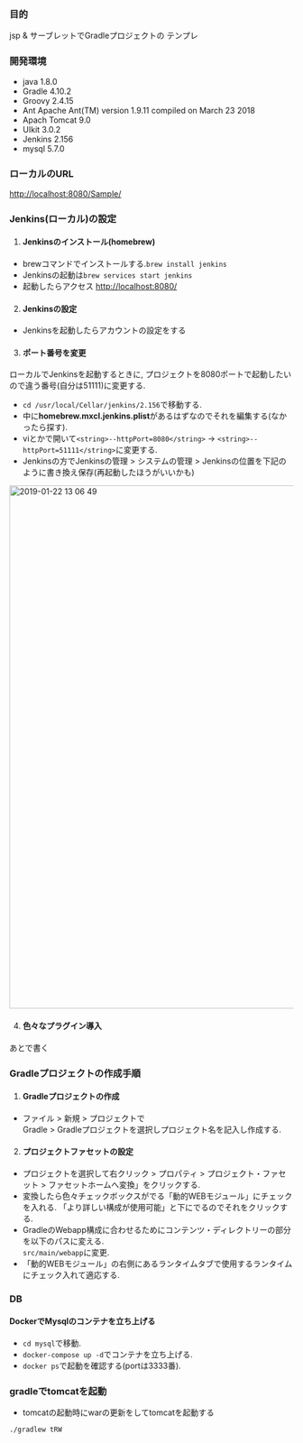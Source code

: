 ### 目的
jsp & サーブレットでGradleプロジェクトの テンプレ

### 開発環境
+ java  1.8.0
+ Gradle 4.10.2
+ Groovy 2.4.15
+ Ant Apache Ant(TM) version 1.9.11 compiled on March 23 2018
+ Apach Tomcat 9.0
+ UIkit 3.0.2
+ Jenkins 2.156
+ mysql 5.7.0

### ローカルのURL
[http://localhost:8080/Sample/](http://localhost:8080/Sample/)

### Jenkins(ローカル)の設定
1. #### Jenkinsのインストール(homebrew)
 - brewコマンドでインストールする.`brew install jenkins`
 - Jenkinsの起動は`brew services start jenkins`
 - 起動したらアクセス [http://localhost:8080/](http://localhost:8080/)
2. #### Jenkinsの設定
 - Jenkinsを起動したらアカウントの設定をする
3. #### ポート番号を変更  
ローカルでJenkinsを起動するときに, プロジェクトを8080ポートで起動したいので違う番号(自分は51111)に変更する.
 - `cd /usr/local/Cellar/jenkins/2.156`で移動する.
 - 中に**homebrew.mxcl.jenkins.plist**があるはずなのでそれを編集する(なかったら探す).
 - viとかで開いて`<string>--httpPort=8080</string>` → `<string>--httpPort=51111</string>`に変更する.
 - Jenkinsの方でJenkinsの管理 > システムの管理 > Jenkinsの位置を下記のように書き換え保存(再起動したほうがいいかも)

 <img width="928" alt="2019-01-22 13 06 49" src="https://user-images.githubusercontent.com/38200453/51511922-a10c6980-1e46-11e9-83a3-3b1b800290ff.png">

4. #### 色々なプラグイン導入
あとで書く

### Gradleプロジェクトの作成手順

1. #### Gradleプロジェクトの作成
 - ファイル > 新規 > プロジェクトで  
Gradle > Gradleプロジェクトを選択しプロジェクト名を記入し作成する.

2. #### プロジェクトファセットの設定
 - プロジェクトを選択して右クリック > プロパティ > プロジェクト・ファセット > ファセットホームへ変換」をクリックする.  
 - 変換したら色々チェックボックスがでる「動的WEBモジュール」にチェックを入れる. 「より詳しい構成が使用可能」と下にでるのでそれをクリックする.   
 - GradleのWebapp構成に合わせるためにコンテンツ・ディレクトリーの部分を以下のパスに変える.    
 `src/main/webapp`に変更.
 - 「動的WEBモジュール」の右側にあるランタイムタブで使用するランタイムにチェック入れて適応する.

### DB
#### DockerでMysqlのコンテナを立ち上げる
+ `cd mysql`で移動.
+ `docker-compose up -d`でコンテナを立ち上げる.
+ `docker ps`で起動を確認する(portは3333番).

### gradleでtomcatを起動
+ tomcatの起動時にwarの更新をしてtomcatを起動する

`./gradlew tRW`
